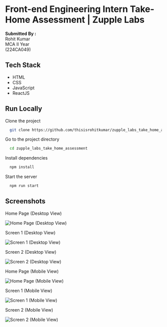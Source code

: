 
# Front-end Engineering Intern Take-Home Assessment | Zupple Labs

**Submitted By :** <br/> 
Rohit Kumar <br/>
MCA II Year <br/>
(224CA049)


## Tech Stack

- HTML <br/>
- CSS <br/>
- JavaScript <br/>
- ReactJS


## Run Locally

Clone the project

```bash
  git clone https://github.com/thisisrohitkumar/zupple_labs_take_home_assessment
```

Go to the project directory

```bash
  cd zupple_labs_take_home_assessment
```

Install dependencies

```bash
  npm install
```

Start the server

```bash
  npm run start
```


## Screenshots
Home Page (Desktop View)

![Home Page (Desktop View)](https://i.ibb.co/NnYQSzG/home-desktop.png)

Screen 1 (Desktop View)

![Screen 1 (Desktop View)](https://i.ibb.co/tD70yfm/screen1-desktop.png)

Screen 2 (Desktop View)

![Screen 2 (Desktop View)](https://i.ibb.co/zrQQNxR/screen2-desktop.png)

Home Page (Mobile View)

![Home Page (Mobile View)](https://i.ibb.co/wLKYbvG/home-mobile.png)

Screen 1 (Mobile View)

![Screen 1 (Mobile View)](https://i.ibb.co/51npDZN/screen1-mobile.png)

Screen 2 (Mobile View)

![Screen 2 (Mobile View)](https://i.ibb.co/hx5wyVr/screen2-mobile.png)
